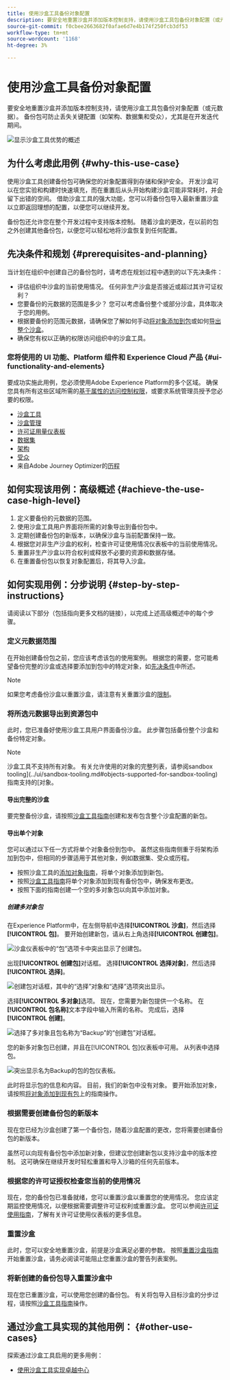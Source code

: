 ```yaml
---
title: 使用沙盒工具备份对象配置
description: 要安全地重置沙盒并添加版本控制支持，请使用沙盒工具包备份对象配置（或元数据）。 备份包可防止丢失关键配置（如架构、数据集和受众），尤其是在开发迭代期间。
source-git-commit: f0cbee2663682f0afae6d7e4b174f250fcb3df53
workflow-type: tm+mt
source-wordcount: '1168'
ht-degree: 3%

---
```


# 使用沙盒工具备份对象配置

要安全地重置沙盒并添加版本控制支持，请使用沙盒工具包备份对象配置（或元数据）。 备份包可防止丢失关键配置（如架构、数据集和受众），尤其是在开发迭代期间。

![显示沙盒工具优势的概述](../images/use-cases/tooling-overview.png)

## 为什么考虑此用例 {#why-this-use-case}

使用沙盒工具创建备份包可确保您的对象配置得到存储和保护安全。 开发沙盒可以在您实验和构建时快速填充，而在重置后从头开始构建沙盒可能非常耗时，并会留下出错的空间。 借助沙盒工具的强大功能，您可以将备份包导入最新重置沙盒以立即返回理想的配置，以便您可以继续开发。

备份包还允许您在整个开发过程中支持版本控制。 随着沙盒的更改，在以前的包之外创建其他备份包，以便您可以轻松地将沙盒恢复到任何配置。

## 先决条件和规划 {#prerequisites-and-planning}

当计划在组织中创建自己的备份包时，请考虑在规划过程中遇到的以下先决条件：

- 评估组织中沙盒的当前使用情况。 任何非生产沙盒是否接近或超过其许可证权利？
- 您要备份的元数据的范围是多少？ 您可以考虑备份整个或部分沙盒，具体取决于您的用例。
- 根据要备份的范围元数据，请确保您了解如何手动[将对象添加到包](../ui/sandbox-tooling.md#add-object-to-a-new-package)或如何[导出整个沙盒](../ui/sandbox-tooling.md#export-an-entire-sandbox)。
- 确保您有权以正确的权限访问组织中的沙盒工具。

### 您将使用的 UI 功能、Platform 组件和 Experience Cloud 产品 {#ui-functionality-and-elements}

要成功实施此用例，您必须使用Adobe Experience Platform的多个区域。 确保您具有所有这些区域所需的[基于属性的访问控制权限](../../access-control/abac/overview.md)，或要求系统管理员授予您必要的权限。

- [沙盒工具](../ui/sandbox-tooling.md)
- [沙盒管理](../ui/user-guide.md)
- [许可证用量仪表板](../../landing/license-usage-and-guardrails/license-usage-dashboard.md)
- [数据集](../../catalog/datasets/overview.md)
- [架构](../../xdm//home.md)
- [受众](../../segmentation/home.md)
- 来自Adobe Journey Optimizer的[历程](https://experienceleague.adobe.com/en/docs/journey-optimizer/using/orchestrate-journeys/journey)

## 如何实现该用例：高级概述 {#achieve-the-use-case-high-level}

1. 定义要备份的元数据的范围。
2. 使用沙盒工具用户界面将所需的对象导出到备份包中。
3. 定期创建备份包的新版本，以确保沙盒与当前配置保持一致。
4. 根据您对非生产沙盒的权利，检查许可证使用情况仪表板中的当前使用情况。
5. 重置非生产沙盒以符合权利或释放不必要的资源和数据存储。
6. 在重置备份包以恢复对象配置后，将其导入沙盒。

## 如何实现用例：分步说明 {#step-by-step-instructions}

请阅读以下部分（包括指向更多文档的链接），以完成上述高级概述中的每个步骤。

### 定义元数据范围

在开始创建备份包之前，您应该考虑该包的使用案例。 根据您的需要，您可能希望备份完整的沙盒或选择要添加到包中的特定对象，如[先决条件](#prerequisites-and-planning)中所述。

>[!NOTE]
>
> 如果您考虑备份沙盒以重置沙盒，请注意有关重置沙盒的[限制](../ui/user-guide.md#reset-a-sandbox)。

### 将所选元数据导出到资源包中

此时，您已准备好使用沙盒工具用户界面备份沙盒。 此步骤包括备份整个沙盒和备份特定对象。

>[!NOTE]
>
> 沙盒工具不支持所有对象。 有关允许使用的对象的完整列表，请参阅sandbox tooling](../ui/sandbox-tooling.md#objects-supported-for-sandbox-tooling)指南支持的[对象。

#### 导出完整的沙盒

要完整备份沙盒，请按照[沙盒工具指南](../ui/sandbox-tooling.md#export-an-entire-sandbox)创建和发布包含整个沙盒配置的新包。

#### 导出单个对象

您可以通过以下任一方式将单个对象备份到包中。 虽然这些指南侧重于将架构添加到包中，但相同的步骤适用于其他对象，例如数据集、受众或历程。

- 按照沙盒工具的[添加对象指南](../ui/sandbox-tooling.md#add-object-to-a-new-package)，将单个对象添加到新包。
- 按照[沙盒工具指南](../ui/sandbox-tooling.md#add-an-object-to-an-existing-package-and-publish)将单个对象添加到现有备份包中，确保发布更改。
- 按照下面的指南创建一个空的多对象包以向其中添加对象。

##### 创建多对象包

在Experience Platform中，在左侧导航中选择&#x200B;**[!UICONTROL 沙盒]**，然后选择&#x200B;**[!UICONTROL 包]**。 要开始创建新包，请从右上角选择&#x200B;**[!UICONTROL 创建包]**。

![沙盒仪表板中的“包”选项卡中突出显示了创建包。](../images/use-cases/create-package.png)

出现&#x200B;**[!UICONTROL 创建包]**&#x200B;对话框。 选择&#x200B;**[!UICONTROL 选择对象]**，然后选择&#x200B;**[!UICONTROL 选择]**。

![创建包对话框，其中的“选择”对象和“选择”选项突出显示。](../images/use-cases/create-package-select-objects.png)

选择&#x200B;**[!UICONTROL 多对象]**&#x200B;选项。 现在，您需要为新包提供一个名称。 在&#x200B;**[!UICONTROL 包名称]**&#x200B;文本字段中输入所需的名称。 完成后，选择&#x200B;**[!UICONTROL 创建]**。

![选择了多对象且包名称为“Backup”的“创建包”对话框。](../images/use-cases/name-multi-object.png)

您的新多对象包已创建，并且在[!UICONTROL 包]仪表板中可用。 从列表中选择包。

![突出显示名为Backup的包的包仪表板。](../images/use-cases/package-created.png)

此时将显示包的信息和内容。 目前，我们的新包中没有对象。 要开始添加对象，请按照[将对象添加到现有包](../ui/sandbox-tooling.md#add-object-to-a-new-package)上的指南操作。

### 根据需要创建备份包的新版本

现在您已经为沙盒创建了第一个备份包，随着沙盒配置的更改，您将需要创建备份包的新版本。

虽然可以向现有备份包中添加新对象，但建议您创建新包以支持沙盒中的版本控制。 这可确保在继续开发时轻松重置和导入沙箱的任何先前版本。

### 根据您的许可证授权检查您当前的使用情况

现在，您的备份包已准备就绪，您可以重置沙盒以重置您的使用情况。 您应该定期监控使用情况，以便根据需要调整许可证权利或重置沙盒。 您可以参阅[许可证使用指南](../../dashboards/guides/license-usage.md)，了解有关许可证使用仪表板的更多信息。

### 重置沙盒

此时，您可以安全地重置沙盒，前提是沙盒满足必要的参数。 按照[重置沙盒指南](../ui/user-guide.md#reset-a-sandbox)开始重置沙盒，请务必阅读可能阻止您重置沙盒的警告列表案例。

### 将新创建的备份包导入重置沙盒中

现在您已重置沙盒，可以使用您创建的备份包。 有关将包导入目标沙盒的分步过程，请按照[沙盒工具指南](../ui/sandbox-tooling.md#import-a-package-to-a-target-sandbox)操作。

## 通过沙盒工具实现的其他用例： {#other-use-cases}

探索通过沙盒工具启用的更多用例：

- [使用沙盒工具实现卓越中心](./center-of-excellence.md)

